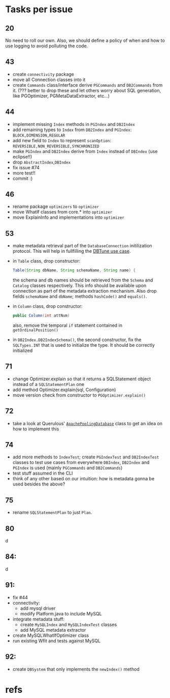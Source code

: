 # Tasks per issue

## 20

No need to roll our own. Also, we should define a policy of when and how to use logging to avoid polluting the code.

## 43

 *  create `connectivity` package
 *  move all Connection classes into it
 *  create `Commands` class/interface derive `PGCommands` and `DB2Commands` from it. (??? better to drop these and let others 
    worry about SQL generation, like PGOptimizer, PGMetaDataExtractor, etc...)

## 44

 * implement missing `Index` methods in `PGIndex` and `DB2Index`
 * add remaining types to `Index` from `DB2Index` and `PGIndex`: `BLOCK,DIMENSION,REGULAR`
 * add new field to `Index` to represent `scanOption`: `REVERSIBLE,NON_REVERSIBLE,SYNCHRONIZED`
 * make `PGIndex` and `DB2Index` derive from `Index` instead of `DBIndex` (use eclipse!!)
 * drop `AbstractIndex`,`DBIndex`
 * fix issue #74
 * more test!!
 * commit :)

## 46

 *  rename package `optimizers` to `optimizer`
 *  move WhatIf classes from core.\* into `optimizer`
 *  move ExplainInfo and implementations into `optimizer`

## 53

 *  make metadata retrieval part of the `DatabaseConnection` initilization protocol. This will help in fullfilling the 
    [DBTune use case](https://github.com/dbgroup-at-ucsc/dbtune/wiki/java-packages-structure).
 *  in `Table` class, drop constructor:
 
    ```java
    Table(String dbName, String schemaName, String name) {
    ```
 
    the schema and db names should be retrieved from the `Schema` and `Catalog` classes respectively. This info should be 
    available upon connection as part of the metadata extraction mechanism. Also drop fields `schemaName` and `dbName`; 
    methods `hashCode()` and `equals()`.
 *  in `Column` class, drop constructor:
 
    ```java
    public Column(int attNum)
    ```
 
    also, remove the temporal `if` statement contained in `getOrdinalPosition()`
 *  in `DB2Index.DB2IndexSchema()`, the second constructor, fix the `SQLTypes.INT` that is used to initialize the type. It 
    should be correctly initialized

## 71

 *  change Optimizer.explain so that it returns a SQLStatement object instead of a `SQLStatementPlan` one
 *  add method Optimizer.explain(sql, Configuration)
 *  move version check from constructor to `PGOptimizer.explain()`

## 72

 *  take a look at Querulous' [`ApachePoolingDatabase`][querulous_dbcp] class to get an idea on how to implement this

## 74

 *  add more methods to `IndexTest`; create `PGIndexTest` and `DB2IndexTest` classes to test use cases from everywhere 
    `DBIndex`, `DB2Index` and `PGIndex` is used (mainly `PGCommands` and `DB2Commands`)
 *  test stuff assumed in the CLI
 *  think of any other based on our intuition: how is metadata gonna be used besides the above?

## 75

 *  rename `SQLStatementPlan` to just `Plan`.

## 80

d

## 84:

d

## 91:

 *  fix #44
 *  connectivity:
     * add mysql driver
     * modify Platform.java to include MySQL
 *  integrate metadata stuff:
     * create `MySQLIndex` and `MySQLIndexTest` classes
     * add MySQL metadata extractor
 *  create MySQLWhatIfOptimizer class
 *  run existing Wfit and tests against MySQL

## 92:

 *  create `DBSystem` that only implements the `newIndex()` method

# refs

[querulous_dbcp]: https://github.com/twitter/querulous/blob/master/src/main/scala/com/twitter/querulous/database/ApachePoolingDatabase.scala
